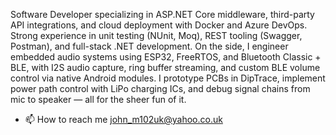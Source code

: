 Software Developer specializing in ASP.NET Core middleware, third-party API integrations, and cloud deployment with Docker and Azure DevOps. Strong experience in unit testing (NUnit, Moq), REST tooling (Swagger, Postman), and full-stack .NET development.
On the side, I engineer embedded audio systems using ESP32, FreeRTOS, and Bluetooth Classic + BLE, with I2S audio capture, ring buffer streaming, and custom BLE volume control via native Android modules. I prototype PCBs in DipTrace, implement power path control with LiPo charging ICs, and debug signal chains from mic to speaker — all for the sheer fun of it.

- 📫 How to reach me john_m102uk@yahoo.co.uk

<!---
john102m/john102m is a ✨ special ✨ repository because its `README.md` (this file) appears on your GitHub profile.
You can click the Preview link to take a look at your changes.
--->
